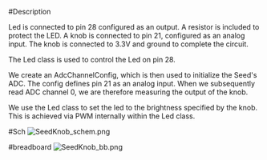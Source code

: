#Description

Led is connected to pin 28 configured as an output. A resistor is included to protect the LED.
A knob is connected to pin 21, configured as an analog input. The knob is connected to 3.3V and ground to complete the circuit.

The Led class is used to control the Led on pin 28.

We create an AdcChannelConfig, which is then used to initialize the Seed's ADC.
The config defines pin 21 as an analog input. When we subsequently read ADC channel 0,
we are therefore measuring the output of the knob.

We use the Led class to set the led to the brightness specified by the knob. This is achieved via PWM internally within the Led class.

#Sch
![SeedKnob_schem.png](https://github.com/electro-smith/DaisyExamples/blob/master/seed/SeedKnob/resource/SeedKnob_schem.png)

#breadboard
![SeedKnob_bb.png](https://github.com/electro-smith/DaisyExamples/blob/master/seed/SeedKnob/resource/SeedKnob_bb.png)